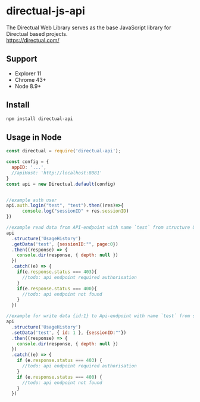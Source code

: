 # directual-js-api
The Directual Web Library serves as the base JavaScript library for Directual based projects.  
https://directual.com/

## Support
* Explorer 11
* Chrome 43+
* Node 8.9+

## Install
```sh
npm install directual-api
```

## Usage in Node
```js
const directual = require('directual-api');

const config = {
  appID: '...',
  //apiHost: 'http://localhost:8081'
}
const api = new Directual.default(config)


//example auth user
api.auth.login("test", "test").then((res)=>{
      console.log("sessionID" + res.sessionID)
})

//example read data from API-endpoint with name `test` from structure UsageHistory
api
  .structure('UsageHistory')
  .getData('test', {sessionID:"", page:0})
  .then((response) => {
    console.dir(response, { depth: null })
  })
  .catch((e) => {
    if(e.response.status === 403){
      //todo: api endpoint required authorisation
    }
    if(e.response.status === 400){
      //todo: api endpoint not found
    }
  })

//example for write data {id:1} to Api-endpoint with name `test` from structure UsageHistory
api
  .structure('UsageHistory')
  .setData('test', { id: 1 }, {sessionID:""})
  .then((response) => {
    console.dir(response, { depth: null })
  })
  .catch((e) => {
    if (e.response.status === 403) {
      //todo: api endpoint required authorisation
    }
    if (e.response.status === 400) {
      //todo: api endpoint not found
    }
  })
